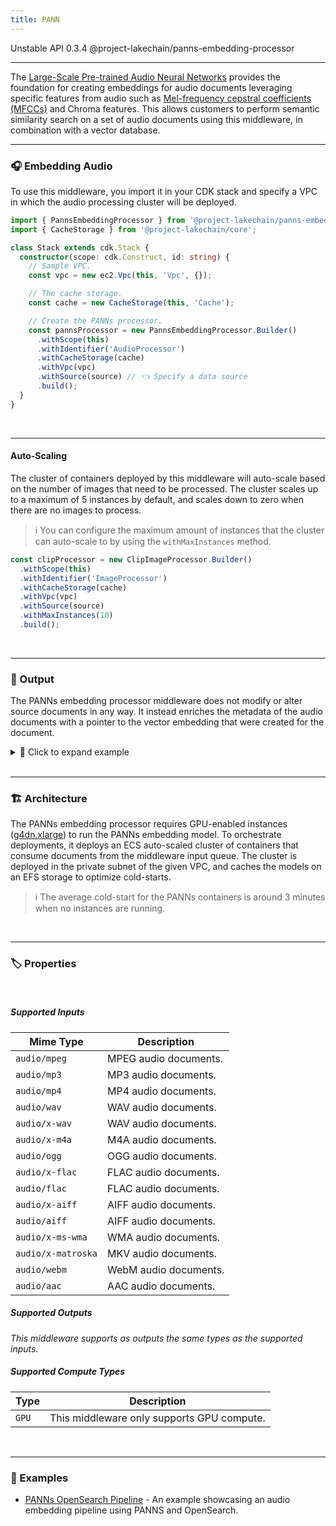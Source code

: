 ```yaml
---
title: PANN
---
```


<span title="Label: Pro" data-view-component="true" class="Label Label--api text-uppercase">
  Unstable API
</span>
<span title="Label: Pro" data-view-component="true" class="Label Label--version text-uppercase">
  0.3.4
</span>
<span title="Label: Pro" data-view-component="true" class="Label Label--package">
  @project-lakechain/panns-embedding-processor
</span>
<br>

---

The [Large-Scale Pre-trained Audio Neural Networks](https://github.com/qiuqiangkong/panns_inference) provides the foundation for creating embeddings for audio documents leveraging specific features from audio such as [Mel-frequency cepstral coefficients (MFCCs)](https://en.wikipedia.org/wiki/Mel-frequency_cepstrum) and Chroma features. This allows customers to perform semantic similarity search on a set of audio documents using this middleware, in combination with a vector database.

---

### 🎧 Embedding Audio

To use this middleware, you import it in your CDK stack and specify a VPC in which the audio processing cluster will be deployed.

```typescript
import { PannsEmbeddingProcessor } from '@project-lakechain/panns-embedding-processor';
import { CacheStorage } from '@project-lakechain/core';

class Stack extends cdk.Stack {
  constructor(scope: cdk.Construct, id: string) {
    // Sample VPC.
    const vpc = new ec2.Vpc(this, 'Vpc', {});

    // The cache storage.
    const cache = new CacheStorage(this, 'Cache');

    // Create the PANNs processor.
    const pannsProcessor = new PannsEmbeddingProcessor.Builder()
      .withScope(this)
      .withIdentifier('AudioProcessor')
      .withCacheStorage(cache)
      .withVpc(vpc)
      .withSource(source) // 👈 Specify a data source
      .build();
  }
}
```

<br>

---

#### Auto-Scaling

The cluster of containers deployed by this middleware will auto-scale based on the number of images that need to be processed. The cluster scales up to a maximum of 5 instances by default, and scales down to zero when there are no images to process.

> ℹ️ You can configure the maximum amount of instances that the cluster can auto-scale to by using the `withMaxInstances` method.

```typescript
const clipProcessor = new ClipImageProcessor.Builder()
  .withScope(this)
  .withIdentifier('ImageProcessor')
  .withCacheStorage(cache)
  .withVpc(vpc)
  .withSource(source)
  .withMaxInstances(10)
  .build();
```

<br>

---

### 📄 Output

The PANNs embedding processor middleware does not modify or alter source documents in any way. It instead enriches the metadata of the audio documents with a pointer to the vector embedding that were created for the document.

<details>
  <summary>💁 Click to expand example</summary>
  
  ```json
  {
    "specversion": "1.0",
    "id": "1780d5de-fd6f-4530-98d7-82ebee85ea39",
    "type": "document-created",
    "time": "2023-10-22T13:19:10.657Z",
    "data": {
      "chainId": "6ebf76e4-f70c-440c-98f9-3e3e7eb34c79",
      "source": {
          "url": "s3://bucket/audio.mp3",
          "type": "audio/mpeg",
          "size": 245328,
          "etag": "1243cbd6cf145453c8b5519a2ada4779"
      },
      "document": {
          "url": "s3://bucket/audio.mp3",
          "type": "audio/mpeg",
          "size": 245328,
          "etag": "1243cbd6cf145453c8b5519a2ada4779"
      },
      "metadata": {
        "properties": {
            "kind": "text",
            "attrs": {
              "embeddings": {
                "vectors": "s3://cache-storage/panns-embedding-processor/45a42b35c3225085.json",
                "model": "panns_inference",
                "dimensions": 2048
            }
          }
        }
      },
      "callStack": []
    }
  }
  ```

</details>

<br>

---

### 🏗️ Architecture

The PANNs embedding processor requires GPU-enabled instances ([g4dn.xlarge](https://aws.amazon.com/ec2/instance-types/g4)) to run the PANNs embedding model. To orchestrate deployments, it deploys an ECS auto-scaled cluster of containers that consume documents from the middleware input queue. The cluster is deployed in the private subnet of the given VPC, and caches the models on an EFS storage to optimize cold-starts.

> ℹ️ The average cold-start for the PANNs containers is around 3 minutes when no instances are running.

<br>

---

### 🏷️ Properties

<br>

##### Supported Inputs

|  Mime Type  | Description |
| ----------- | ----------- |
| `audio/mpeg` | MPEG audio documents. |
| `audio/mp3` | MP3 audio documents. |
| `audio/mp4` | MP4 audio documents. |
| `audio/wav` | WAV audio documents. |
| `audio/x-wav` | WAV audio documents. |
| `audio/x-m4a` | M4A audio documents. |
| `audio/ogg` | OGG audio documents. |
| `audio/x-flac` | FLAC audio documents. |
| `audio/flac` | FLAC audio documents. |
| `audio/x-aiff` | AIFF audio documents. |
| `audio/aiff` | AIFF audio documents. |
| `audio/x-ms-wma` | WMA audio documents. |
| `audio/x-matroska` | MKV audio documents. |
| `audio/webm` | WebM audio documents. |
| `audio/aac` | AAC audio documents. |

##### Supported Outputs

*This middleware supports as outputs the same types as the supported inputs.*

##### Supported Compute Types

| Type  | Description |
| ----- | ----------- |
| `GPU` | This middleware only supports GPU compute. |

<br>

---

### 📖 Examples

- [PANNs OpenSearch Pipeline](https://github.com/awslabs/project-lakechain/tree/main/examples/simple-pipelines/embedding-pipelines/panns-opensearch-pipeline) - An example showcasing an audio embedding pipeline using PANNS and OpenSearch.
